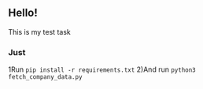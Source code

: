 ## Hello!
This is my test task
### Just
1Run `pip install -r requirements.txt`
2)And run `python3 fetch_company_data.py`
